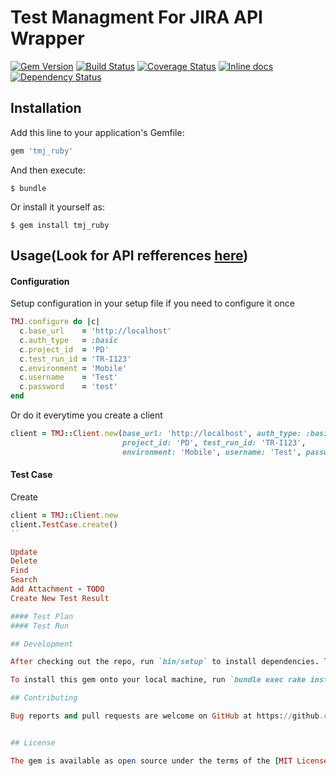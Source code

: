 # Test Managment For JIRA API Wrapper
[![Gem Version](https://badge.fury.io/rb/tmj_ruby.svg)](https://badge.fury.io/rb/tmj_ruby)
[![Build Status](https://travis-ci.org/frbk/tmj_ruby.svg?branch=master)](https://travis-ci.org/frbk/tmj_ruby)
[![Coverage Status](https://coveralls.io/repos/github/frbk/tmj_ruby/badge.svg?branch=master)](https://coveralls.io/github/frbk/tmj_ruby?branch=master)
[![Inline docs](http://inch-ci.org/github/frbk/tmj_ruby.svg?branch=master)](http://inch-ci.org/github/frbk/tmj_ruby)
[![Dependency Status](https://gemnasium.com/badges/github.com/frbk/tmj_ruby.svg)](https://gemnasium.com/github.com/frbk/tmj_ruby)

## Installation

Add this line to your application's Gemfile:

```ruby
gem 'tmj_ruby'
```

And then execute:

    $ bundle

Or install it yourself as:

    $ gem install tmj_ruby

## Usage(Look for API refferences [here](https://www.kanoah.com/docs/public-api/1.0/))

#### Configuration

Setup configuration in your setup file if you need to configure it once
```ruby
TMJ.configure do |c|
  c.base_url    = 'http://localhost'
  c.auth_type   = :basic
  c.project_id  = 'PD'
  c.test_run_id = 'TR-I123'
  c.environment = 'Mobile'
  c.username    = 'Test'
  c.password    = 'test'
end
```

Or do it everytime you create a client
```ruby
client = TMJ::Client.new(base_url: 'http://localhost', auth_type: :basic, 
                         project_id: 'PD', test_run_id: 'TR-I123', 
                         environment: 'Mobile', username: 'Test', password: 'test')
```

#### Test Case

Create
```ruby
client = TMJ::Client.new
client.TestCase.create()
``

Update
Delete
Find
Search
Add Attachment - TODO
Create New Test Result

#### Test Plan
#### Test Run

## Development

After checking out the repo, run `bin/setup` to install dependencies. Then, run `rake spec` to run the tests. You can also run `bin/console` for an interactive prompt that will allow you to experiment.

To install this gem onto your local machine, run `bundle exec rake install`. To release a new version, update the version number in `version.rb`, and then run `bundle exec rake release`, which will create a git tag for the version, push git commits and tags, and push the `.gem` file to [rubygems.org](https://rubygems.org).

## Contributing

Bug reports and pull requests are welcome on GitHub at https://github.com/[USERNAME]/tmj_ruby. This project is intended to be a safe, welcoming space for collaboration, and contributors are expected to adhere to the [Contributor Covenant](http://contributor-covenant.org) code of conduct.


## License

The gem is available as open source under the terms of the [MIT License](http://opensource.org/licenses/MIT).
